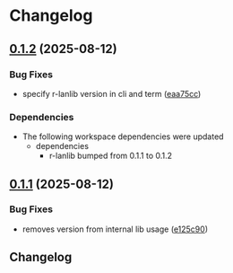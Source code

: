 # Changelog

## [0.1.2](https://github.com/robgonnella/r-lanscan/compare/r-lancli-v0.1.1...r-lancli-v0.1.2) (2025-08-12)


### Bug Fixes

* specify r-lanlib version in cli and term ([eaa75cc](https://github.com/robgonnella/r-lanscan/commit/eaa75ccc744bea4b5438bf102756f35a44c6070b))


### Dependencies

* The following workspace dependencies were updated
  * dependencies
    * r-lanlib bumped from 0.1.1 to 0.1.2

## [0.1.1](https://github.com/robgonnella/r-lanscan/compare/r-lancli-v0.1.0...r-lancli-v0.1.1) (2025-08-12)


### Bug Fixes

* removes version from internal lib usage ([e125c90](https://github.com/robgonnella/r-lanscan/commit/e125c90d5506e2b2f94187e1025936ba198608ae))

## Changelog
